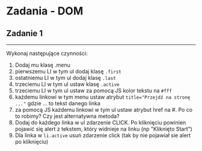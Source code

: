 # Zadania - DOM


## Zadanie 1
--------------------------
Wykonaj następujące czynności:
1. Dodaj mu klasę .menu
2. pierwszemu LI w tym ul dodaj klasę `.first`
3. ostatniemu LI w tym ul dodaj klasę `.last`
4. trzeciemu LI w tym ul ustaw klasę `.active`
5. trzeciemu LI w tym ul ustaw za pomocą JS kolor tekstu na `#fff`
6. każdemu linkowi w tym menu ustaw atrybut `title="Przejdź na stronę ..."` gdzie ... to tekst danego linka
7. za pomocą JS każdemu linkowi w tym ul ustaw atrybut href na #. Po co to robimy? Czy jest alternatywna metoda?
8. Dodaj do każdego linka w ul zdarzenie CLICK. Po kliknięciu powinien pojawić się alert z tekstem, który widnieje na linku (np "Kliknięto Start")
9. Dla linka w `li.active` usuń zdarzenie click (tak by nie pojawiał sie alert po kliknięciu)
